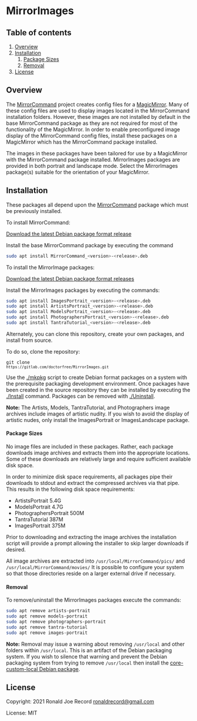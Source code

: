 # MirrorImages

## Table of contents

1. [Overview](#overview)
1. [Installation](#installation)
	1. [Package Sizes](#package-sizes)
	1. [Removal](#removal)
1. [License](#license)

## Overview

The [MirrorCommand](https://gitlab.com/doctorfree/MirrorCommand) project
creates config files for a [MagicMirror](https://magicmirror.builders/). Many of
these config files are used to display images located in the MirrorCommand
installation folders. However, these images are not installed by default in the
base MirrorCommand package as they are not required for most of the
functionality of the MagicMirror. In order to enable preconfigured image display
of the MirrorCommand config files, install these packages on a MagicMirror
which has the MirrorCommand package installed.

The images in these packages have been tailored for use by a MagicMirror
with the MirrorCommand package installed. MirrorImages packages are provided
in both portrait and landscape mode. Select the MirrorImages package(s)
suitable for the orientation of your MagicMirror.

## Installation

These packages all depend upon the
[MirrorCommand](https://gitlab.com/doctorfree/MirrorCommand)
package which must be previously installed.

To install MirrorCommand:

[Download the latest Debian package format release](https://gitlab.com/doctorfree/MirrorCommand/-/releases)

Install the base MirrorCommand package by executing the command

```bash
sudo apt install MirrorCommand_<version>-<release>.deb
```

To install the MirrorImage packages:

[Download the latest Debian package format releases](https://gitlab.com/doctorfree/MirrorImages/-/releases)

Install the MirrorImages packages by executing the commands:

```bash
sudo apt install ImagesPortrait_<version>-<release>.deb
sudo apt install ArtistsPortrait_<version>-<release>.deb
sudo apt install ModelsPortrait_<version>-<release>.deb
sudo apt install PhotographersPortrait_<version>-<release>.deb
sudo apt install TantraTutorial_<version>-<release>.deb
```

Alternately, you can clone this repository, create your own packages, and
install from source.

To do so, clone the repository:

<code>git clone `https://gitlab.com/doctorfree/MirrorImages.git`</code>

Use the [./mkpkg](mkpkg) script to create Debian format packages on a system with
the prerequisite packaging development environment. Once packages have been
created in the source repository they can be installed by executing the
[./Install](Install) command. Packages can be removed with [./Uninstall](Uninstall).

**Note:** The Artists, Models, TantraTutorial, and Photographers image archives
include images of artistic nudity. If you wish to avoid the display of artistic
nudes, only install the ImagesPortrait or ImagesLandscape package.

#### Package Sizes

No image files are included in these packages. Rather, each package downloads
image archives and extracts them into the appropriate locations. Some of these
downloads are relatively large and require sufficient available disk space.

In order to minimize disk space requirements, all packages pipe their downloads
to stdout and extract the compressed archives via that pipe. This results in the
following disk space requirements:

- ArtistsPortrait       5.4G
- ModelsPortrait        4.7G
- PhotographersPortrait 500M
- TantraTutorial        387M
- ImagesPortrait        375M

Prior to downloading and extracting the image archives the installation script
will provide a prompt allowing the installer to skip larger downloads if desired.

All image archives are extracted into `/usr/local/MirrorCommand/pics/`
and `/usr/local/MirrorCommand/movies/`
It is possible to configure your system so that those directories reside
on a larger external drive if necessary.

#### Removal

To remove/uninstall the MirrorImages packages execute the commands:

```bash
sudo apt remove artists-portrait
sudo apt remove models-portrait
sudo apt remove photographers-portrait
sudo apt remove tantra-tutorial
sudo apt remove images-portrait
```

**Note:** Removal may issue a warning about removing `/usr/local` and other
folders within `/usr/local`. This is an artifact of the Debian packaging system.
If you wish to silence that warning and prevent the Debian packaging system from
trying to remove `/usr/local` then install the
[core-custom-local Debian package](https://gitlab.com/doctorfree/core-custom-local/-/releases).

## License

Copyright: 2021 Ronald Joe Record <ronaldrecord@gmail.com>

License: MIT
